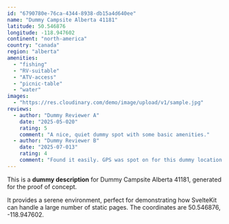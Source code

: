 ```yaml
---
id: "6790780e-76ca-4344-8938-db15a4d640ee"
name: "Dummy Campsite Alberta 41181"
latitude: 50.546876
longitude: -118.947602
continent: "north-america"
country: "canada"
region: "alberta"
amenities:
  - "fishing"
  - "RV-suitable"
  - "ATV-access"
  - "picnic-table"
  - "water"
images:
  - "https://res.cloudinary.com/demo/image/upload/v1/sample.jpg"
reviews:
  - author: "Dummy Reviewer A"
    date: "2025-05-020"
    rating: 5
    comment: "A nice, quiet dummy spot with some basic amenities."
  - author: "Dummy Reviewer B"
    date: "2025-07-013"
    rating: 4
    comment: "Found it easily. GPS was spot on for this dummy location."
---
```


This is a **dummy description** for Dummy Campsite Alberta 41181, generated for the proof of concept.

It provides a serene environment, perfect for demonstrating how SvelteKit can handle a large number of static pages. The coordinates are 50.546876, -118.947602.
